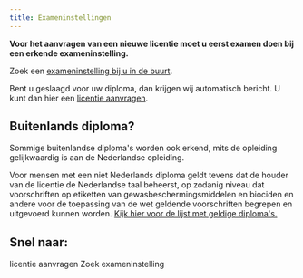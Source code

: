 ```yaml
---
title: Exameninstellingen
---
```


**Voor het aanvragen van een nieuwe licentie moet u eerst examen doen bij een erkende exameninstelling.**

Zoek een [exameninstelling bij u in de buurt](/wat-wij-doen/exameninstellingen/welke-exameninstellingen-zijn-er).

Bent u geslaagd voor uw diploma, dan krijgen wij automatisch bericht. U kunt dan hier een [licentie aanvragen](/licenties/licentie-aanvragen).

## Buitenlands diploma?

Sommige buitenlandse diploma's worden ook erkend, mits de opleiding gelijkwaardig is aan de Nederlandse opleiding.

Voor mensen met een niet Nederlands diploma geldt tevens dat de houder van de licentie de Nederlandse taal beheerst, op zodanig niveau dat voorschriften op etiketten van gewasbeschermingsmiddelen en biociden en andere voor de toepassing van de wet geldende voorschriften begrepen en uitgevoerd kunnen worden. [Kijk hier voor de lijst met geldige diploma's.](/licenties/licentie-aanvragen/ik-heb-een-buitenlands-diploma)

## Snel naar:

<LinkButtonContainer>
<LinkButton to="/licenties/licentie-aanvragen">licentie aanvragen</LinkButton>
<LinkButton to="/wat-wij-doen/exameninstellingen/welke-exameninstellingen-zijn-er">Zoek exameninstelling</LinkButton>
</LinkButtonContainer>
